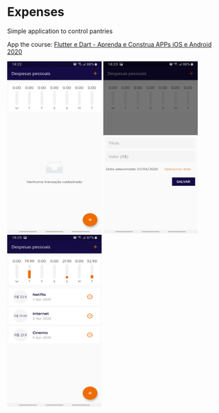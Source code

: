# Expenses

Simple application to control pantries

App the course: [Flutter e Dart - Aprenda e Construa APPs iOS e Android 2020](https://www.udemy.com/course/curso-flutter/)


<img src="./screenshots/screenshot_01.jpg" width="220" height="400"> <img src="./screenshots/screenshot_02.jpg" width="220" height="400"> <img src="./screenshots/screenshot_03.jpg" width="220" height="400">



